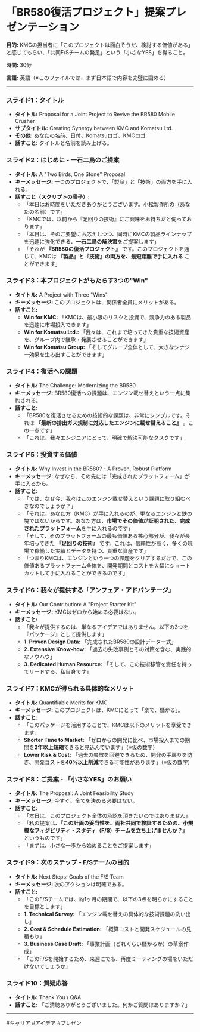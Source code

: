 # 「BR580復活プロジェクト」提案プレゼンテーション

**目的:** KMCの担当者に「このプロジェクトは面白そうだ、検討する価値がある」と感じてもらい、「共同F/Sチームの発足」という「小さなYES」を得ること。

**時間:** 30分

**言語:** 英語（※このファイルでは、まず日本語で内容を完璧に固める）

---

### スライド1：タイトル

*   **タイトル:** Proposal for a Joint Project to Revive the BR580 Mobile Crusher
*   **サブタイトル:** Creating Synergy between KMC and Komatsu Ltd.
*   **その他:** あなたの名前、日付、Komatsuロゴ、KMCロゴ
*   **話すこと:** タイトルと名前を読み上げる。

### スライド2：はじめに - 一石二鳥のご提案

*   **タイトル:** A "Two Birds, One Stone" Proposal
*   **キーメッセージ:** 一つのプロジェクトで、「製品」と「技術」の両方を手に入れる。
*   **話すこと（スクリプトの骨子）:**
    *   「本日はお時間をいただきありがとうございます。小松製作所の（あなたの名前）です」
    *   「KMCでは、以前から『足回りの技術』にご興味をお持ちだと伺っております」
    *   「本日は、そのご要望にお応えしつつ、同時にKMCの製品ラインナップを迅速に強化できる、**一石二鳥の解決策**をご提案します」
    *   「それが **『BR580の復活プロジェクト』** です。このプロジェクトを通じて、KMCは **『製品』と『技術』の両方を、最短距離で手に入れる** ことができます」

### スライド3：本プロジェクトがもたらす3つの"Win"

*   **タイトル:** A Project with Three "Wins"
*   **キーメッセージ:** このプロジェクトは、関係者全員にメリットがある。
*   **話すこと:**
    *   **Win for KMC:** 「KMCは、最小限のリスクと投資で、競争力のある製品を迅速に市場投入できます」
    - **Win for Komatsu Ltd.:** 「我々は、これまで培ってきた貴重な技術資産を、グループ内で継承・発展させることができます」
    - **Win for Komatsu Group:** 「そしてグループ全体として、大きなシナジー効果を生み出すことができます」

### スライド4：復活への課題

*   **タイトル:** The Challenge: Modernizing the BR580
*   **キーメッセージ:** BR580復活への課題は、エンジン載せ替えという一点に集約される。
*   **話すこと:**
    *   「BR580を復活させるための技術的な課題は、非常にシンプルです。それは **『最新の排出ガス規制に対応したエンジンに載せ替えること』** 。この一点です」
    *   「これは、我々エンジニアにとって、明確で解決可能なタスクです」

### スライド5：投資する価値

*   **タイトル:** Why Invest in the BR580? - A Proven, Robust Platform
*   **キーメッセージ:** なぜなら、その先には「完成されたプラットフォーム」が手に入るから。
*   **話すこと:**
    *   「では、なぜ今、我々はこのエンジン載せ替えという課題に取り組むべきなのでしょうか？」
    *   「それは、あなた方（KMC）が手に入れるのが、単なるエンジンと鉄の塊ではないからです。あなた方は、**市場でその価値が証明された、完成されたプラットフォーム**を手に入れるのです」
    *   「そして、そのプラットフォームの最も価値ある核心部分が、我々が長年培ってきた **『足回りの技術』** です。これは、信頼性が高く、多くの現場で稼働した実績とデータを持つ、貴重な資産です」
    *   「つまりKMCは、エンジンという一つの課題をクリアするだけで、この価値あるプラットフォーム全体を、開発期間とコストを大幅にショートカットして手に入れることができるのです」

### スライド6：我々が提供する「アンフェア・アドバンテージ」

*   **タイトル:** Our Contribution: A "Project Starter Kit"
*   **キーメッセージ:** KMCはゼロから始める必要はない。
*   **話すこと:**
    *   「我々が提供するのは、単なるアイデアではありません。以下の3つを『パッケージ』として提供します」
    *   **1. Proven Design Data:** 「完成されたBR580の設計データ一式」
    *   **2. Extensive Know-how:** 「過去の失敗事例とその対策を含む、実践的なノウハウ」
    *   **3. Dedicated Human Resource:** 「そして、この技術移管を責任を持ってリードする、私自身です」

### スライド7：KMCが得られる具体的なメリット

*   **タイトル:** Quantifiable Merits for KMC
*   **キーメッセージ:** このプロジェクトは、KMCにとって「楽で、儲かる」。
*   **話すこと:**
    *   「このパッケージを活用することで、KMCは以下のメリットを享受できます」
    *   **Shorter Time to Market:** 「ゼロからの開発に比べ、市場投入までの期間を**2年以上短縮**できると見込んでいます」（※仮の数字）
    *   **Lower Risk & Cost:** 「過去の失敗を回避できるため、開発の手戻りを防ぎ、開発コストを**40%以上削減**できる可能性があります」（※仮の数字）

### スライド8：ご提案 - 「小さなYES」のお願い

*   **タイトル:** The Proposal: A Joint Feasibility Study
*   **キーメッセージ:** 今すぐ、全てを決める必要はない。
*   **話すこと:**
    *   「本日は、このプロジェクト全体の承認を頂きたいのではありません」
    *   「私の提案は、**『この計画の妥当性を、両社共同で検証するための、小規模なフィジビリティ・スタディ（F/S）チームを立ち上げませんか？』** というものです」
    *   「まずは、小さな一歩から始めることをご提案します」

### スライド9：次のステップ - F/Sチームの目的

*   **タイトル:** Next Steps: Goals of the F/S Team
*   **キーメッセージ:** 次のアクションは明確である。
*   **話すこと:**
    *   「このF/Sチームでは、約1ヶ月の期間で、以下の3点を明らかにすることを目標とします」
    *   **1. Technical Survey:** 「エンジン載せ替えの具体的な技術課題の洗い出し」
    *   **2. Cost & Schedule Estimation:** 「概算コストと開発スケジュールの見積もり」
    *   **3. Business Case Draft:** 「事業計画（どれくらい儲かるか）の草案作成」
    *   「このF/Sを開始するため、来週にでも、再度ミーティングの場をいただけないでしょうか」

### スライド10：質疑応答

*   **タイトル:** Thank You / Q&A
*   **話すこと:** 「ご清聴ありがとうございました。何かご質問はありますか？」

---
#キャリア #アイデア #プレゼン
